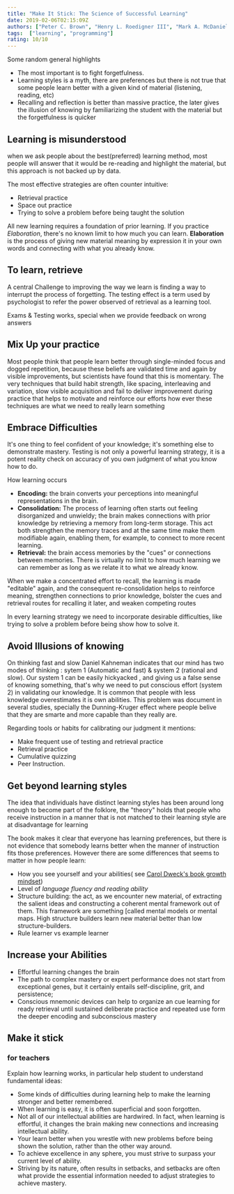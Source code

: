 ```yaml
---
title: "Make It Stick: The Science of Successful Learning"
date: 2019-02-06T02:15:09Z
authors: ["Peter C. Brown", "Henry L. Roedigner III", "Mark A. McDaniel"]
tags:  ["learning", "programming"]
rating: 10/10
---
```



Some random general  highlights
 
  * The most important is to fight forgetfulness.
  * Learning styles is a myth, there are preferences but there is not true that some people learn better with 
    a given kind of material (listening, reading, etc)
  * Recalling and reflection is better than massive practice, the later gives the illusion of knowing by 
    familiarizing the student with the material but the forgetfulness  is quicker



## Learning is misunderstood
when we ask people about the best(preferred) learning method, most people will answer that it would be 
re-reading and highlight  the material, but this  approach is not backed up by data. 

The most effective strategies are often counter intuitive:

  * Retrieval practice 
  * Space out practice
  * Trying to solve a problem before being taught the solution

All new learning requires a foundation of prior learning. If you practice *Elaboration*, there's no known limit
to how much you can learn. **Elaboration** is the process of giving new material meaning by expression it in 
your own words and connecting with what you already know.

## To learn, retrieve
A central Challenge to improving the way we learn is finding a way to interrupt the process of forgetting. 
The testing effect is a term used by psychologist to refer the power observed of retrieval as a learning tool. 


Exams & Testing works, special when we provide feedback on wrong answers

## Mix Up your practice
Most people  think that people learn better through single-minded focus and dogged repetition, because these 
beliefs are validated time and again by visible improvements, but scientists have found that this is momentary.
The very techniques that build habit strength, like spacing, interleaving and variation, slow visible 
acquisition and fail to deliver improvement during practice that helps to motivate and reinforce our efforts 
how ever these techniques are what we need to really learn something 

## Embrace Difficulties
It's one thing to feel confident of your knowledge; it's something else to demonstrate mastery. 
Testing is not only a powerful learning strategy, it is a potent reality check on accuracy of you 
own judgment of what you know how to do. 

How learning occurs

 * **Encoding:** the brain  converts your  perceptions into meaningful representations in the brain.
 * **Consolidation:** The process of learning often starts out feeling disorganized and unwieldy; the brain 
     makes connections with prior knowledge by retrieving  a memory from long-term storage. This act both 
     strengthen the memory traces and at the same time make them modifiable again, enabling them, for example, 
     to connect to more recent learning.
  * **Retrieval:** the brain access memories by the "cues" or connections between memories. There is virtually 
     no limit to how much learning we can remember as long as we relate it to what we already know.

When we  make a concentrated effort to recall, the learning is made "editable" again,  and the consequent 
re-consolidation helps to reinforce meaning, strengthen connections to prior knowledge, bolster the cues and 
retrieval routes for recalling it later, and weaken competing routes

In every learning strategy we need to incorporate desirable difficulties, like trying to solve a problem before being show how to solve it.

## Avoid Illusions of knowing
On thinking fast and slow Daniel Kahneman indicates that  our mind has two modes of thinking : sytem
1 (Automatic and fast) & system 2 (rational and slow). Our system 1 can be easily hickyacked , and
giving us a false sense of knowing something, that's why we need to put conscious effort (system 2)
in validating our knowledge. It is common that people with less knowledge  overestimates it is own
abilities.  This problem was document in several studies, specially the Dunning-Kruger effect where
people belive that they are smarte and more capable than they really are.

Regarding tools or habits for calibrating our judgment it mentions: 
  
  * Make frequent use of testing and retrieval practice
  * Retrieval practice
  * Cumulative quizzing
  * Peer Instruction.

## Get beyond learning styles
The idea that individuals have distinct learning styles has been around long enough to become part
of the folklore, the "theory" holds that people who receive instruction in a manner that is not
matched to their learning style are at disadvantage for learning

The book makes it clear that everyone has learning preferences, but there is not evidence that
somebody learns better when the manner of instruction fits those preferences. However there are some
differences that seems to matter in how people learn:

 * How you see yourself and your abilities( see [Carol Dweck's book growth mindset](/books/growth-mindset.md))
 * Level of _language fluency and reading ability_ 
 * Structure building: the act, as we encounter new material, of extracting the salient ideas and
   constructing a coherent mental framework out of them. This framework are something [called
   mental models or mental maps. High structure builders learn new material better than low
   structure-builders.
 * Rule learner vs example learner  



## Increase your Abilities
   * Effortful learning changes the brain
   * The path to complex mastery or expert performance does not start from exceptional genes, but it
       certainly entails self-discipline, grit, and persistence;
   * Conscious mnemonic devices can help to organize an cue learning for ready retrieval until
       sustained deliberate practice and repeated use form the deeper encoding and subconscious
       mastery

## Make it stick

### for teachers
Explain how learning works, in particular help student to understand fundamental ideas:

  * Some kinds of difficulties during learning help to make the learning stronger and better
      remembered.
  * When learning is easy, it is often superficial and soon forgotten.
  * Not all of our intellectual abilities are hardwired. In fact, when learning is effortful, it
      changes the brain making new connections and increasing intellectual ability.
  * Your learn better when you wrestle with new problems before being shown the solution, rather
      than the other way around.
  * To achieve excellence in any sphere, you must strive to surpass your current level of ability.
  * Striving by its nature, often results in setbacks, and setbacks are often what provide the
      essential information needed to adjust strategies to achieve mastery.




